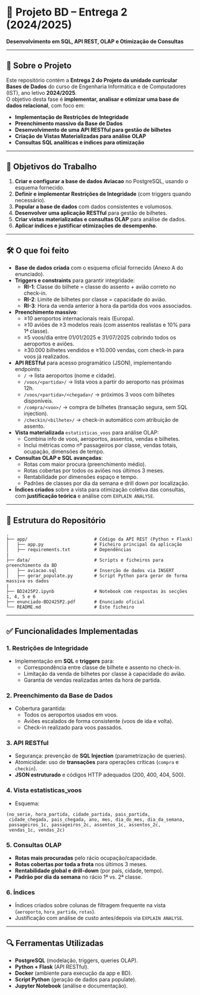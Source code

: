 # 🛫 Projeto BD – Entrega 2 (2024/2025)

**Desenvolvimento em SQL, API REST, OLAP e Otimização de Consultas**

---

## 📌 Sobre o Projeto

Este repositório contém a **Entrega 2 do Projeto da unidade curricular Bases de Dados** do curso de Engenharia Informática e de Computadores (IST), ano letivo **2024/2025**.  
O objetivo desta fase é **implementar, analisar e otimizar uma base de dados relacional**, com foco em:

- **Implementação de Restrições de Integridade**
- **Preenchimento massivo da Base de Dados**
- **Desenvolvimento de uma API RESTful para gestão de bilhetes**
- **Criação de Vistas Materializadas para análise OLAP**
- **Consultas SQL analíticas e índices para otimização**

---

## 🎯 Objetivos do Trabalho

1. **Criar e configurar a base de dados Aviacao** no PostgreSQL, usando o esquema fornecido.
2. **Definir e implementar Restrições de Integridade** (com triggers quando necessário).
3. **Popular a base de dados** com dados consistentes e volumosos.
4. **Desenvolver uma aplicação RESTful** para gestão de bilhetes.
5. **Criar vistas materializadas e consultas OLAP** para análise de dados.
6. **Aplicar índices e justificar otimizações de desempenho**.

---

## 🛠 O que foi feito

- **Base de dados criada** com o esquema oficial fornecido (Anexo A do enunciado).
- **Triggers e constraints** para garantir integridade:
  - **RI-1**: Classe do bilhete = classe do assento + avião correto no check-in.
  - **RI-2**: Limite de bilhetes por classe = capacidade do avião.
  - **RI-3**: Hora da venda anterior à hora da partida dos voos associados.
- **Preenchimento massivo**:
  - ≥10 aeroportos internacionais reais (Europa).
  - ≥10 aviões de ≥3 modelos reais (com assentos realistas e 10% para 1ª classe).
  - ≥5 voos/dia entre 01/01/2025 e 31/07/2025 cobrindo todos os aeroportos e aviões.
  - ≥30.000 bilhetes vendidos e ≥10.000 vendas, com check-in para voos já realizados.
- **API RESTful** para acesso programático (JSON), implementando endpoints:
  - `/` → lista aeroportos (nome e cidade).
  - `/voos/<partida>/` → lista voos a partir do aeroporto nas próximas 12h.
  - `/voos/<partida>/<chegada>/` → próximos 3 voos com bilhetes disponíveis.
  - `/compra/<voo>/` → compra de bilhetes (transação segura, sem SQL injection).
  - `/checkin/<bilhete>/` → check-in automático com atribuição de assento.
- **Vista materializada** `estatisticas_voos` para análise OLAP:
  - Combina info de voos, aeroportos, assentos, vendas e bilhetes.
  - Inclui métricas como nº passageiros por classe, vendas totais, ocupação, dimensões de tempo.
- **Consultas OLAP e SQL avançadas**:
  - Rotas com maior procura (preenchimento médio).
  - Rotas cobertas por todos os aviões nos últimos 3 meses.
  - Rentabilidade por dimensões espaço e tempo.
  - Padrões de classes por dia da semana e drill down por localização.
- **Índices criados** sobre a vista para otimização coletiva das consultas, com **justificação teórica** e análise com `EXPLAIN ANALYSE`.

---

## 📂 Estrutura do Repositório

```
.
├── app/                         # Código da API REST (Python + Flask)
│   ├── app.py                   # Ficheiro principal da aplicação
│   ├── requirements.txt         # Dependências
|
├── data/                        # Scripts e ficheiros para preenchimento da BD
│   ├── aviacao.sql              # Inserção de dados via INSERT
│   ├── gerar_populate.py        # Script Python para gerar de forma massiva os dados
|
├── BD2425P2.ipynb               # Notebook com respostas às secções 1, 4, 5 e 6
├── enunciado-BD2425P2.pdf       # Enunciado oficial
└── README.md                    # Este ficheiro
```

---

## ✅ Funcionalidades Implementadas

### **1. Restrições de Integridade**

- Implementação em **SQL** e **triggers** para:
  - Correspondência entre classe de bilhete e assento no check-in.
  - Limitação da venda de bilhetes por classe à capacidade do avião.
  - Garantia de vendas realizadas antes da hora de partida.

### **2. Preenchimento da Base de Dados**

- Cobertura garantida:
  - Todos os aeroportos usados em voos.
  - Aviões escalados de forma consistente (voos de ida e volta).
  - Check-in realizado para voos passados.

### **3. API RESTful**

- Segurança: prevenção de **SQL Injection** (parametrização de queries).
- Atomicidade: uso de **transações** para operações críticas (`compra` e `checkin`).
- **JSON estruturado** e códigos HTTP adequados (200, 400, 404, 500).

### **4. Vista estatisticas_voos**

- Esquema:

```
(no_serie, hora_partida, cidade_partida, pais_partida,
 cidade_chegada, pais_chegada, ano, mes, dia_do_mes, dia_da_semana,
 passageiros_1c, passageiros_2c, assentos_1c, assentos_2c,
 vendas_1c, vendas_2c)
```

### **5. Consultas OLAP**

- **Rotas mais procuradas** pelo rácio ocupação/capacidade.
- **Rotas cobertas por toda a frota** nos últimos 3 meses.
- **Rentabilidade global e drill-down** (por país, cidade, tempo).
- **Padrão por dia da semana** no rácio 1ª vs. 2ª classe.

### **6. Índices**

- Índices criados sobre colunas de filtragem frequente na vista (`aeroporto`, `hora_partida`, `rotas`).
- Justificação com análise de custo antes/depois via `EXPLAIN ANALYSE`.

---

## 🔍 Ferramentas Utilizadas

- **PostgreSQL** (modelação, triggers, queries OLAP).
- **Python + Flask** (API RESTful).
- **Docker** (ambiente para execução da app e BD).
- **Script Python** (geração de dados para populate).
- **Jupyter Notebook** (análise e documentação).
